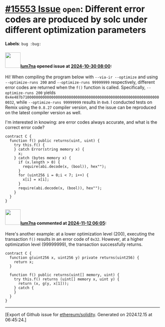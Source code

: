 # [\#15553 Issue](https://github.com/ethereum/solidity/issues/15553) `open`: Different error codes are produced by solc under different optimization parameters
**Labels**: `bug :bug:`


#### <img src="https://avatars.githubusercontent.com/u/76193362?u=4e8ae4cdf21413eec9e64a60a16dda14baf9a47f&v=4" width="50">[lum7na](https://github.com/lum7na) opened issue at [2024-10-30 08:00](https://github.com/ethereum/solidity/issues/15553):

Hi! When compiling the program below with `--via-ir --optimize` and using `--optimize-runs 200` and `--optimize-runs 99999999` respectively, different error codes are returned when the `f()` function is called. Specifically, `--optimize-runs 200` yields `0x4e487b710000000000000000000000000000000000000000000000000000000000000032`, while `--optimize-runs 99999999` results in `0x0`. I conducted tests on Remix using the `0.8.27` compiler version, and the issue can be reproduced on the latest compiler version as well.

I'm interested in knowing: are error codes always accurate, and what is the correct error code?

```solidity
contract C {
  function f() public returns(uint, uint) {
    try this.f() {
    } catch Error(string memory x) {
      x;
    } catch (bytes memory x) {
      if (x.length > 0) {
        require(abi.decode(x, (bool)), hex"");
      }
      for (uint256 i = 0;i < 7; i++) {
        x[i] = x[i];
      }
      require(abi.decode(x, (bool)), hex"");
    }
  }
}
```


#### <img src="https://avatars.githubusercontent.com/u/76193362?u=4e8ae4cdf21413eec9e64a60a16dda14baf9a47f&v=4" width="50">[lum7na](https://github.com/lum7na) commented at [2024-11-12 06:05](https://github.com/ethereum/solidity/issues/15553#issuecomment-2469681902):

Here's another example: at a lower optimization level (200), executing the transaction `f()` results in an error code of `0x32`. However, at a higher optimization level (99999999), the transaction successfully returns.

```solidity
contract C {
  function g(uint256 x, uint256 y) private returns(uint256) {
    return x;
  }

  function f() public returns(uint[] memory, uint) {
    try this.f() returns (uint[] memory x, uint y) {
      return (x, g(y, x[1]));
    } catch {
    }
  }
}
```


-------------------------------------------------------------------------------



[Export of Github issue for [ethereum/solidity](https://github.com/ethereum/solidity). Generated on 2024.12.15 at 06:45:24.]

